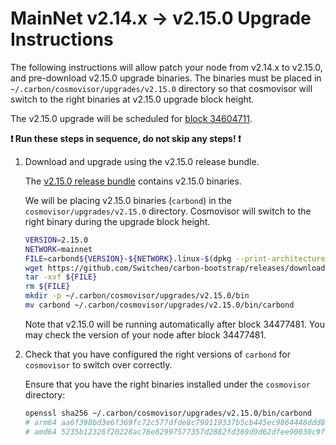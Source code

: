 # MainNet v2.14.x -> v2.15.0 Upgrade Instructions

The following instructions will allow patch your node from v2.14.x to v2.15.0, and pre-download v2.15.0 upgrade binaries. The binaries must be placed in `~/.carbon/cosmovisor/upgrades/v2.15.0` directory so that cosmovisor will switch to the right binaries at v2.15.0 upgrade block height.

The v2.15.0 upgrade will be scheduled for [block 34604711](https://scan.carbon.network).

**:exclamation: Run these steps in sequence, do not skip any steps! :exclamation:**

1. Download and upgrade using the v2.15.0 release bundle.

    The [v2.15.0 release bundle](https://github.com/Switcheo/carbon-bootstrap/releases/tag/v2.15.0) contains v2.15.0 binaries.

    We will be placing v2.15.0 binaries (`carbond`) in the `cosmovisor/upgrades/v2.15.0` directory. Cosmovisor will switch to the right binary during the upgrade block height.

    ```bash
    VERSION=2.15.0
    NETWORK=mainnet
    FILE=carbond${VERSION}-${NETWORK}.linux-$(dpkg --print-architecture).tar.gz
    wget https://github.com/Switcheo/carbon-bootstrap/releases/download/v${VERSION}/${FILE}
    tar -xvf ${FILE}
    rm ${FILE}
    mkdir -p ~/.carbon/cosmovisor/upgrades/v2.15.0/bin
    mv carbond ~/.carbon/cosmovisor/upgrades/v2.15.0/bin/carbond
    ```

    Note that v2.15.0 will be running automatically after block 34477481. You may check the version of your node after block 34477481.

2. Check that you have configured the right versions of `carbond` for `cosmovisor` to switch over correctly.

    Ensure that you have the right binaries installed under the `cosmovisor` directory:

    ```bash
    openssl sha256 ~/.carbon/cosmovisor/upgrades/v2.15.0/bin/carbond
    # arm64 aa6f398bd3e6f369fc72c577dfde8c790119337b5cb445ec9864448ddd828a95
    # amd64 5235b12326f20228ac76e82997577357d2882fd369d9d62dfee90030c9f41777
    ```
